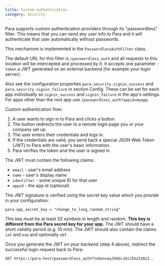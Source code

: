 ```yaml
---
title: Custom authentication
category: Security
---
```


Para supports custom authentication providers through its "passwordless" filter. This means that you can send any user
info to Para and it will authenticate that user automatically without passwords.

This mechanism is implemented in the `PasswordlessAuthFilter` class.

The default URL for this filter is `/passwordless_auth` and all requests to this location will be intercepted and processed
by it. It accepts one parameter - `token` a JWT generated on an external backend (for example your login server).

Also see the configuration properties `para.security.signin_success` and `para.security.signin_failure` in section Config.
These can be set for each app individually as `signin_success` and `signin_failure` in the app's settings.
For apps other than the root app use `/passwordless_auth?appid=myapp`.

Custom authentication flow:

1. A user wants to sign in to Para and clicks a button
2. The button redirects the user to a remote login page you or your company set up.
3. The user enters their credentials and logs in.
4. If the credentials are valid, you send back a special JSON Web Token (JWT) to Para with the user's basic information.
5. Para verifies the token and the user is signed in

The JWT must contain the following claims:

- `email` - user's email address
- `name` - user's display name
- `identifier` - some unique ID for that user
- `appid` - the app id (optional)

The JWT signature is verified using the secret key value which you provide in your configuration:
```
para.app_secret_key = "change_to_long_random_string"
```
This key must be at least 32 symbols in length and random. **This key is different from the Para secret key for your app.**
The JWT should have a short validity period (e.g. 10 min). The JWT should also contain the claims `iat` and `exp` and
optionally `nbf`.

Once you generate the JWT on your backend (step 4 above), redirect the successful login request back to Para:
```
GET https://para-host/passwordless_auth?token=eyJhbGciOiJIUzI1NiI..
```